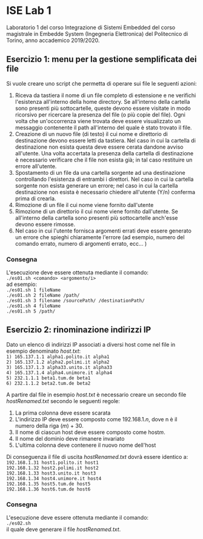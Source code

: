 # ISE Lab 1
Laboratorio 1 del corso Integrazione di Sistemi Embedded del corso magistrale in Embedde System (Ingegneria Elettronica) del Politecnico di Torino, anno accademico 2019/2020.<br/>

## Esercizio 1: menu per la gestione semplificata dei file
Si vuole creare uno script che permetta di operare sui file le seguenti azioni:
1. Riceva da tastiera il nome di un file completo di estensione e ne verifichi l'esistenza all'interno della home directory. Se all'interno della cartella sono presenti più sottocartelle, queste devono essere visitate in modo ricorsivo per ricercare la presenza del file (o più copie del file). Ogni volta che un'occorrenza viene trovata deve essere visualizzato un messaggio contenente il path all'interno del quale è stato trovato il file.
2. Creazione di un nuovo file (di testo) il cui nome e direttorio di destinazione devono essere letti da tastiera. Nel caso in cui la cartella di destinazione non esista questa deve essere cerata dandone avviso all'utente. Una volta accertata la presenza della cartella di destinazione è necessario verificare che il file non esista già; in tal caso restituire un errore all'utente.
3. Spostamento di un file da una cartella sorgente ad una destinazione controllando l'esistenza di entrambi i direttori. Nel caso in cui la cartella sorgente non esista generare un errore; nel caso in cui la cartella destinazione non esista è necessario chiedere all'utente (Y/n) conferma prima di crearla.
4. Rimozione di un file il cui nome viene fornito dall'utente
5. Rimozione di un direttorio il cui nome viene fornito dall'utente. Se all'interno della cartella sono presenti più sottocartelle anch'esse devono essere rimosse.
6. Nel caso in cui l'utente fornisca argomenti errati deve essere generato un errore che spieghi chiaramente l'errore (ad esempio, numero del comando errato, numero di argomenti errato, ecc... )

### Consegna
L'esecuzione deve essere ottenuta mediante il comando:<br/>
`./es01.sh <comando> <argomento/i>`<br/>
ad esempio:<br/>
`./es01.sh 1 fileName`<br/>
`./es01.sh 2 fileName /path/`<br/>
`./es01.sh 3 filename /sourcePath/ /destinationPath/`<br/>
`./es01.sh 4 fileName`<br/>
`./es01.sh 5 /path/`

## Esercizio 2: rinominazione indirizzi IP
Dato un elenco di indirizzi IP associati a diversi host come nel file in esempio
denominato *host.txt*:<br/>
`1) 165.137.1.1 alpha1.polito.it alpha1`<br/>
`2) 165.137.1.2 alpha2.polimi.it alpha2`<br/>
`3) 165.137.1.3 alpha33.unito.it alpha33`<br/>
`4) 165.137.1.4 alpha4.unimore.it alpha4`<br/>
`5) 232.1.1.1 beta1.tum.de beta1`<br/>
`6) 232.1.1.2 beta2.tum.de beta2`<br/>

A partire dal file in esempio *host.txt* è necessario creare un secondo file
*hostRenamed.txt* secondo le seguenti regole:
1. La prima colonna deve essere scarata
2. L'indirizzo IP deve essere composto come 192.168.1.*n*, dove n è il numero della riga (*m*) + 30.
3. Il nome di ciascun host deve essere composto come host*m*.
4. Il nome del dominio deve rimanere invariato
5. L'ultima colonna deve contenere il nuovo nome dell'host

Di conseguenza il file di uscita *hostRenamed.txt* dovrà essere identico a:<br/>
`192.168.1.31 host1.polito.it host1`<br/>
`192.168.1.32 host2.polimi.it host2`<br/>
`192.168.1.33 host3.unito.it host3`<br/>
`192.168.1.34 host4.unimore.it host4`<br/>
`192.168.1.35 host5.tum.de host5`<br/>
`192.168.1.36 host6.tum.de host6`<br/>

### Consegna
L'esecuzione deve essere ottenuta mediante il comando:<br/>
`./es02.sh`<br/>
il quale deve generare il file *hostRenamed.txt*.
